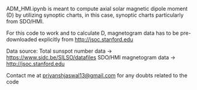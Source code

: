 ADM_HMI.ipynb is meant to compute axial solar magnetic dipole moment (D) by utilizing synoptic charts, in this case, synoptic charts particularly from SDO/HMI.

For this code to work and to calculate D, magnetogram data has to be pre-downloaded explicitly from http://jsoc.stanford.edu

Data source: 
Total sunspot number data -> https://www.sidc.be/SILSO/datafiles
SDO/HMI magnetogram data  -> http://jsoc.stanford.edu

Contact me at priyanshjaswal13@gmail.com for any doubts related to the code

